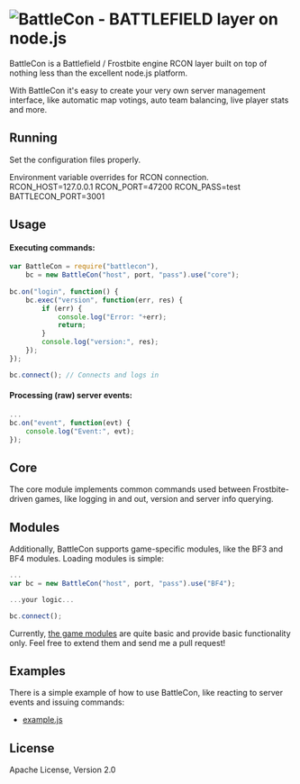 ![BattleCon - BATTLEFIELD layer on node.js](https://raw.github.com/dcodeIO/BattleCon/master/BattleCon.png)
========================================
BattleCon is a Battlefield / Frostbite engine RCON layer built on top of nothing less than the excellent node.js
platform.

With BattleCon it's easy to create your very own server management interface, like automatic map votings, auto team
balancing, live player stats and more.

Running
-----
Set the configuration files properly.

Environment variable overrides for RCON connection.
RCON_HOST=127.0.0.1
RCON_PORT=47200
RCON_PASS=test
BATTLECON_PORT=3001

Usage
-----

#### Executing commands:

```js
var BattleCon = require("battlecon"),
    bc = new BattleCon("host", port, "pass").use("core");
    
bc.on("login", function() {
    bc.exec("version", function(err, res) {
        if (err) {
            console.log("Error: "+err);
            return;
        }
        console.log("version:", res);
    });
});

bc.connect(); // Connects and logs in
```

#### Processing (raw) server events:

```js
...
bc.on("event", function(evt) {
    console.log("Event:", evt);
});
```

Core
----
The core module implements common commands used between Frostbite-driven games, like logging in and out, version and
server info querying.

Modules
-------
Additionally, BattleCon supports game-specific modules, like the BF3 and BF4 modules. Loading modules is simple:

```js
...
var bc = new BattleCon("host", port, "pass").use("BF4");

...your logic...

bc.connect();
```

Currently, [the game modules](https://github.com/dcodeIO/BattleCon/tree/master/src/games) are quite basic and provide
basic functionality only. Feel free to extend them and send me a pull request!

Examples
--------
There is a simple example of how to use BattleCon, like reacting to server events and issuing commands:

* [example.js](https://github.com/dcodeIO/BattleCon/blob/master/example.js)

License
-------
Apache License, Version 2.0
